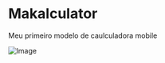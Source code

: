 # Makalculator
Meu primeiro modelo de caulculadora mobile

![Image](https://github.com/user-attachments/assets/f00d5ae1-da41-4700-af77-0b01f83ea5d2)
